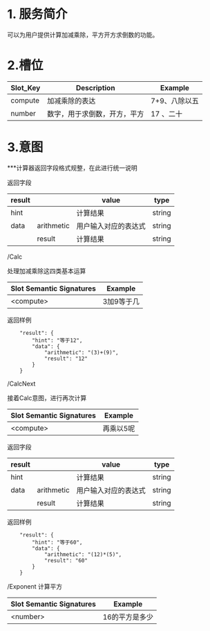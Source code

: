 # 1. 服务简介

可以为用户提供计算加减乘除，平方开方求倒数的功能。

# 2.槽位

| **Slot\_Key** | **Description** | **Example** |
| --- | --- | --- |
| compute | 加减乘除的表达 | 7+9、八除以五 |
| number | 数字，用于求倒数，开方，平方 | 17 、二十 |

# 3.意图

\*\*\*计算器返回字段格式规整，在此进行统一说明

返回字段

| **result** |  | **value** | **type** |
| --- | --- | --- | --- |
| hint |  | 计算结果 | string |
| data | arithmetic | 用户输入对应的表达式 | string |
|  | result | 计算结果 | string |



\/Calc

处理加减乘除这四类基本运算

| **Slot Semantic Signatures** | **Example** |
| --- | --- |
| &lt;compute&gt; | 3加9等于几 |

返回样例

```
    "result": {
        "hint": "等于12",
        "data": {
            "arithmetic": "(3)+(9)",
            "result": "12"
        }
    }
```

\/CalcNext

接着Calc意图，进行再次计算

| **Slot Semantic Signatures** | **Example** |
| --- | --- |
| &lt;compute&gt; | 再乘以5呢 |

返回字段

| **result** |  | **value** | **type** |
| --- | --- | --- | --- |
| hint |  | 计算结果 | string |
| data | arithmetic | 用户输入对应的表达式 | string |
|  | result | 计算结果 | string |

返回样例

```
    "result": {
        "hint": "等于60",
        "data": {
            "arithmetic": "(12)*(5)",
            "result": "60"
        }
    }
```

\/Exponent
计算平方

| **Slot Semantic Signatures** | **Example** |
| --- | --- |
| &lt;number&gt; | 16的平方是多少 |

